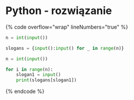 # Python - rozwiązanie

{% code overflow="wrap" lineNumbers="true" %}
```python
n = int(input())

slogans = {input():input() for _ in range(n)}

n = int(input())

for i in range(n):
    slogan1 = input()
    print(slogans[slogan1])
```
{% endcode %}
